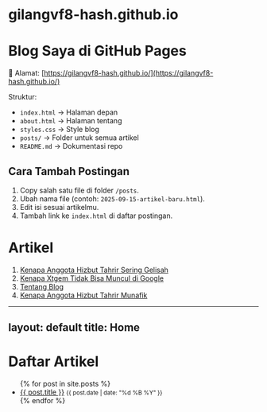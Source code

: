 # gilangvf8-hash.github.io
# Blog Saya di GitHub Pages

📍 Alamat: [https://gilangvf8-hash.github.io/](https://gilangvf8-hash.github.io/)

Struktur:
- `index.html` → Halaman depan
- `about.html` → Halaman tentang
- `styles.css` → Style blog
- `posts/` → Folder untuk semua artikel
- `README.md` → Dokumentasi repo

## Cara Tambah Postingan
1. Copy salah satu file di folder `/posts`.
2. Ubah nama file (contoh: `2025-09-15-artikel-baru.html`).
3. Edit isi sesuai artikelmu.
4. Tambah link ke `index.html` di daftar postingan.

# Artikel
1. [Kenapa Anggota Hizbut Tahrir Sering Gelisah](https://gilangvf8-hash.github.io/post/post1.html)
2. [Kenapa Xtgem Tidak Bisa Muncul di Google](https://gilangvf8-hash.github.io/post/post2.html)
3. [Tentang Blog](https://gilangvf8-hash.github.io/about.html) 
4. [Kenapa Anggota Hizbut Tahrir Munafik](https://gilangvf8-hash.github.io/post/post3.html)

---
layout: default
title: Home
---

<h1>Daftar Artikel</h1>
<ul>
  {% for post in site.posts %}
    <li>
      <a href="{{ post.url }}">{{ post.title }}</a>  
      <small>{{ post.date | date: "%d %B %Y" }}</small>
    </li>
  {% endfor %}
</ul>
